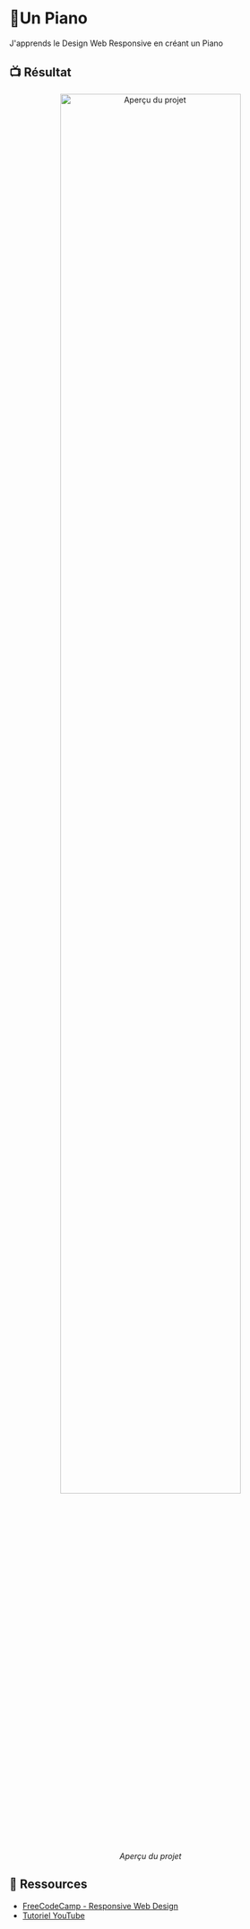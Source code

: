 # 🎹Un Piano
J'apprends le Design Web Responsive en créant un Piano

## 📺 Résultat
<div align="center">
  <img src="Output.png" alt="Aperçu du projet" width="80%">
  <p><em> Aperçu du projet</em></p>
</div>

## 🔗 Ressources  
- [FreeCodeCamp - Responsive Web Design](https://www.freecodecamp.org/learn/2022/responsive-web-design/learn-responsive-web-design-by-building-a-piano/step-1)
- [Tutoriel YouTube]()

